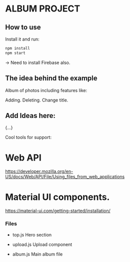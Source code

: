 # ALBUM PROJECT

## How to use

Install it and run:

```sh
npm install
npm start
```
-> Need to install Firebase also.

## The idea behind the example

Album of photos including features like:

Adding.
Deleting.
Change title.

Add Ideas here:
- 
{...}

Cool tools for support:

# Web API
https://developer.mozilla.org/en-US/docs/Web/API/File/Using_files_from_web_applications

# Material UI components. 
https://material-ui.com/getting-started/installation/

### Files ###
- top.js
    Hero section

- upload.js
    Upload component

- album.js
    Main album file

